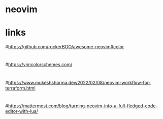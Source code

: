 # neovim

# links

#https://github.com/rockerBOO/awesome-neovim#color
#
#https://vimcolorschemes.com/
#
#https://www.mukeshsharma.dev/2022/02/08/neovim-workflow-for-terraform.html
#
#https://mattermost.com/blog/turning-neovim-into-a-full-fledged-code-editor-with-lua/
